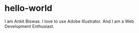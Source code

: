 # hello-world


I am Ankit Biswas.
I love to use Adobe Illustrator.
And I am a Web Development Enthusiast.
